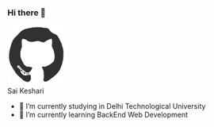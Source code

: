 ### Hi there 👋

<html>
    <head>
        <link rel="stylesheet" type="text/css" href="https://github.com/saikeshari/saikeshari/blob/main/test.css">
    </head>
<div>
    <div>
    <img src="https://github.com/saikeshari/saikeshari/blob/main/github.gif" height="120" width="120">
</div>
    <div>
    <span>Sai Keshari</span>
<div>
    <ul>
      <li>🔭 I’m currently studying in Delhi Technological University</li>
      <li>🌱 I’m currently learning BackEnd Web Development</li>
    </ul>
        </div>
      </div>
      
  </div>
  </html>
<!--
**saikeshari/saikeshari** is a ✨ _special_ ✨ repository because its `README.md` (this file) appears on your GitHub profile.

Here are some ideas to get you started:

- 🔭 I’m currently studying in Delhi Technological University
- 🌱 I’m currently learning ...
- 👯 I’m looking to collaborate on ...
- 🤔 I’m looking for help with ...
- 💬 Ask me about ...
- 📫 How to reach me: ...
- 😄 Pronouns: ...
- ⚡ Fun fact: ...
-->
